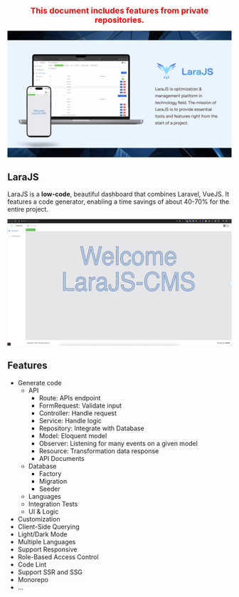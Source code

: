 <center>
  <strong style="font-size: 18px;color: red;">This document includes features from private repositories.</strong>
</center>

![LaraJS Introduction](../assets/larajs-intro.jpg)

## LaraJS

LaraJS is a **low-code**, beautiful dashboard that combines Laravel, VueJS. It features a code generator, enabling a time savings of about 40-70% for the entire project.

![LaraJS Introduction](../assets/generator.gif)

## Features

- Generate code
  - API
    - Route: APIs endpoint
    - FormRequest: Validate input
    - Controller: Handle request
    - Service: Handle logic
    - Repository: Integrate with Database
    - Model: Eloquent model
    - Observer: Listening for many events on a given model
    - Resource: Transformation data response
    - API Documents
  - Database
    - Factory
    - Migration
    - Seeder
  - Languages
  - Integration Tests
  - UI & Logic
- Customization
- Client-Side Querying
- Light/Dark Mode
- Multiple Languages
- Support Responsive
- Role-Based Access Control
- Code Lint
- Support SSR and SSG
- Monorepo
- ...
